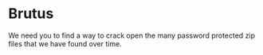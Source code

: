 # Brutus

We need you to find a way to crack open the many password protected zip files that we have found over time.

